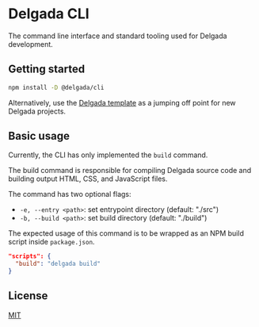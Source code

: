 # Delgada CLI

The command line interface and standard tooling used for Delgada development.

## Getting started

```bash
npm install -D @delgada/cli
```

Alternatively, use the [Delgada template](https://github.com/delgada-ui/template) as a jumping off point for new Delgada projects.

## Basic usage

Currently, the CLI has only implemented the `build` command.

The build command is responsible for compiling Delgada source code and building output HTML, CSS, and JavaScript files.

The command has two optional flags:

- `-e, --entry <path>`: set entrypoint directory (default: "./src")
- `-b, --build <path>`: set build directory (default: "./build")

The expected usage of this command is to be wrapped as an NPM build script inside `package.json`.

```json
"scripts": {
  "build": "delgada build"
}
```

## License

[MIT](./LICENSE)
